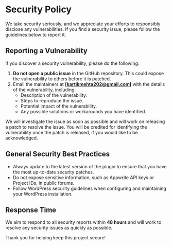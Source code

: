 
# Security Policy

We take security seriously, and we appreciate your efforts to responsibly disclose any vulnerabilities. If you find a security issue, please follow the guidelines below to report it.

## Reporting a Vulnerability

If you discover a security vulnerability, please do the following:

1. **Do not open a public issue** in the GitHub repository. This could expose the vulnerability to others before it is patched.
2. Email the maintainers at **[kartikmehta202@gmail.com]** with the details of the vulnerability, including:
   - Description of the vulnerability.
   - Steps to reproduce the issue.
   - Potential impact of the vulnerability.
   - Any possible solutions or workarounds you have identified.

We will investigate the issue as soon as possible and will work on releasing a patch to resolve the issue. You will be credited for identifying the vulnerability once the patch is released, if you would like to be acknowledged.

## General Security Best Practices

- Always update to the latest version of the plugin to ensure that you have the most up-to-date security patches.
- Do not expose sensitive information, such as Appwrite API keys or Project IDs, in public forums.
- Follow WordPress security guidelines when configuring and maintaining your WordPress installation.

## Response Time

We aim to respond to all security reports within **48 hours** and will work to resolve any security issues as quickly as possible.

Thank you for helping keep this project secure!
